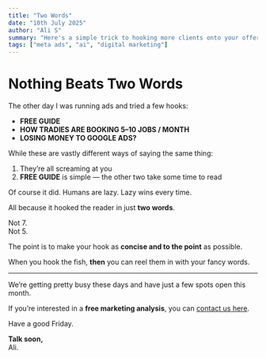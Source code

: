 ```yaml
---
title: "Two Words"
date: "10th July 2025"
author: "Ali S"
summary: "Here's a simple trick to hooking more clients onto your offer. Warning: This could get you more business than you expect."
tags: ["meta ads", "ai", "digital marketing"]
---
```


# Nothing Beats Two Words

The other day I was running ads and tried a few hooks:

-   **FREE GUIDE**
-   **HOW TRADIES ARE BOOKING 5–10 JOBS / MONTH**
-   **LOSING MONEY TO GOOGLE ADS?**

While these are vastly different ways of saying the same thing:

1. They’re all screaming at you
2. **FREE GUIDE** is simple — the other two take some time to read

Of course it did. Humans are lazy. Lazy wins every time.

All because it hooked the reader in just **two words**.

Not 7.  
Not 5.

The point is to make your hook as **concise and to the point** as possible.

When you hook the fish, **then** you can reel them in with your fancy words.

---

We’re getting pretty busy these days and have just a few spots open this month.

If you’re interested in a **free marketing analysis**, you can [contact us here](/free-marketing-analysis).

Have a good Friday.

**Talk soon,**  
Ali.
